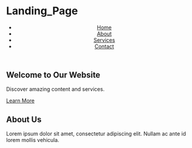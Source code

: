 # Landing_Page
<!DOCTYPE html>
<html>
<head>
    <link rel="stylesheet" type="text/css" href="styles.css">
</head>
<body>
    <header>
        <nav>
            <ul>
                <li><a href="#">Home</a></li>
                <li><a href="#">About</a></li>
                <li><a href="#">Services</a></li>
                <li><a href="#">Contact</a></li>
            </ul>
        </nav>
    </header>
    <section class="homepage">
        <h1>Welcome to Our Website</h1>
        <p>Discover amazing content and services.</p>
        <a href="#" class="cta-button">Learn More</a>
    </section>
    <section class="body-content">
        <h2>About Us</h2>
        <p>Lorem ipsum dolor sit amet, consectetur adipiscing elit. Nullam ac ante id lorem mollis vehicula.</p>
    </section>
</body>
</html>
